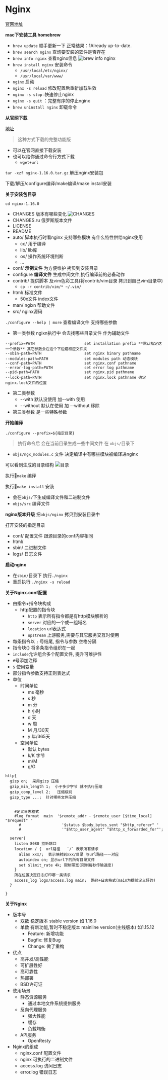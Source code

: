 # Nginx
[官网地址](http://nginx.org/)

**mac下安装工具 homebrew**

- `brew update`  顺手更新一下 正常结果：1Already up-to-date.
- `brew search nginx`   查询要安装的软件是否存在
- `brew info nginx`   查看nginx信息
  ![brew info nginx](https://raw.githubusercontent.com/luobosiji/blog/master/resources/nginx/brew-info-nginx.png)
- `brew install nginx` 安装命令
  - `/usr/local/etc/nginx/`
  - `/usr/local/var/www/`
- `nginx`  启动
- `nginx -s reload`  修改配置后重新加载生效
- `nginx -s stop`  :快速停止nginx
- `nginx -s quit`  ：完整有序的停止nginx
- `brew uninstall nginx`  卸载命令

**从官网下载**

[地址](http://nginx.org/en/download.html)
> 这种方式下载的完整功能版
- 可以在官网直接下载安装
- 也可以给你通过命令行方式下载
  - `wget+url`
  
`tar -xzf nginx-1.16.0.tar.gz`  解压nginx安装包

下载/解压/configure编译/make编译/make install安装

**关于安装包目录**

`cd nginx-1.16.0`
- CHANGES		  版本有哪些变化
![CHANGES](https://raw.githubusercontent.com/luobosiji/blog/master/resources/nginx/changes.png)
- CHANGES.ru  俄罗斯版本文件
- LICENSE		
- README		
- auto/		脚本执行时看nginx 支持哪些模块 有什么特性供给nginx使用
  - cc/ 用于编译 
  - lib/  lib库
  - os/ 操作系统环境判断
  - ...
- conf/ **示例文件** 为方便维护 拷贝到安装目录
- configure **编译文件** 生成中间文件,执行编译前的必备动作	
- contrib/	提供脚本 及vim色彩工具(将contrib/vim目录 拷贝到自己vim目录中)
  - `cp -r contrib/vim/* ~/.vim/`
- html/ 标准文件
  - 50x文件  index文件
- man/  ngixn 帮助文件
- src/  nginx源码

`./configure --help | more` 查看编译文件 支持哪些参数
- 第一类参数 ngixn执行中 会去找哪些目录文件 作为辅助文件
```
--prefix=PATH                      set installation prefix **默认指定这一个参数** 其它参数会在这个下边建相应文件夹
--sbin-path=PATH                   set nginx binary pathname
--modules-path=PATH                set modules path 动态模块
--conf-path=PATH                   set nginx.conf pathname
--error-log-path=PATH              set error log pathname
--pid-path=PATH                    set nginx.pid pathname
--lock-path=PATH                   set nginx.lock pathname 确定nginx.lock文件的位置
```
- 第二类参数 
  - --with  默认没使用 加--with 使用
  - --without 默认在使用 加 --without 移除
- 第三类参数 是一些特殊参数

**开始编译**

`./configure --prefix=${指定目录}`
>执行命令后 会在当前目录生成一些中间文件 在 `objs/`目录下
- `objs/ngx_modules.c` 文件 决定编译中有哪些模块被编译进nginx

可以看到生成的目录结构
![目录](https://raw.githubusercontent.com/luobosiji/blog/master/resources/nginx/mulu.png)

执行`make` 编译

执行`make install` 安装
- 会在`objs/`下生成编译文件和二进制文件
- `objs/src` 编译文件

**nginx版本升级**
把`objs/nginx` 拷贝到安装目录中

打开安装的指定目录
- conf/ 配置文件 跟源目录的conf内容相同
- html/ 
- sbin/ 二进制文件
- logs/ 日志文件


**启动nginx**
- 在`sbin/`目录下 执行`./nginx`
- 重启执行 `./nginx -s reload`

**关于Nginx.conf配置**
- 由指令+指令块构成
  - http配置的指令块
    - `http` 表示所有指令都是有http模块解析的
    - `server` 对应的一个或一组域名
    - `location` url表达式
    - `upstream` 上游服务,需要与其它服务交互时使用
- 每条指令以 `;` 号结尾, 指令与参数 空格分隔
- 指令块{} 将多条指令组织在一起
- `include`允许组合多个配置文件, 提升可维护性
- `#`号添加注释
- `$` 使用变量
- 部分指令参数支持正则表达式
- 单位
  - 时间单位
    - ms 毫秒
    - s 秒
    - m 分
    - h 小时
    - d 天
    - w 周
    - M 月/30天
    - y 年/365天
  - 空间单位
    - 默认 bytes
    - k/K 字节
    - m/M 
    - g/G
```
http{
  gizp on;  采用gizp 压缩
  gzip_min_length 1;  小于多少字节 就不执行压缩
  gzip_comp_level 2;   压缩级别
  gizp_type ...;  针对哪些文件压缩


    #定义日志格式
    #log_format  main  '$remote_addr - $remote_user [$time_local] "$request" '
      #                  '$status $body_bytes_sent "$http_referer" '
      #                  '"$http_user_agent" "$http_x_forwarded_for"';

  server{
    listen 8080 监听端口
    location / {  url路径   `/` 表示所有请求
      alias xxx/;  表示映射到xxx/目录 与url路径一一对应
      autoindex on; 显示url下的所有目录文件
      set $limit_rate 4k; 限制带宽(限制每秒传输速度)
    }
    所在位置决定日志打印哪一类请求
    access_log logs/access.log main;  路径+日志格式(main为提前定义好的)
  }
  
} 
```


**关于Nginx**
- 版本号
  - 双数 稳定版本 stable version 如 1.16.0
  - 单数 有新功能,暂时不稳定版本 mainline version(主线版本) 如1.15.12
    - Feature: 新增功能
    - Bugfix: 修复Bug
    - Change: 做了重构
- 优点
  - 高并发/高性能
  - 可扩展性好
  - 高可靠性
  - 热部署
  - BSD许可证
- 使用场景
  - 静态资源服务
    - 通过本地文件系统提供服务
  - 反向代理服务
    - 强大性能
    - 缓存
    - 负载均衡
  - API服务
    - OpenResty
- Nginx的组成
  - nginx.conf 配置文件
  - nginx 可执行的二进制文件
  - access.log 访问日志
  - error.log 错误日志